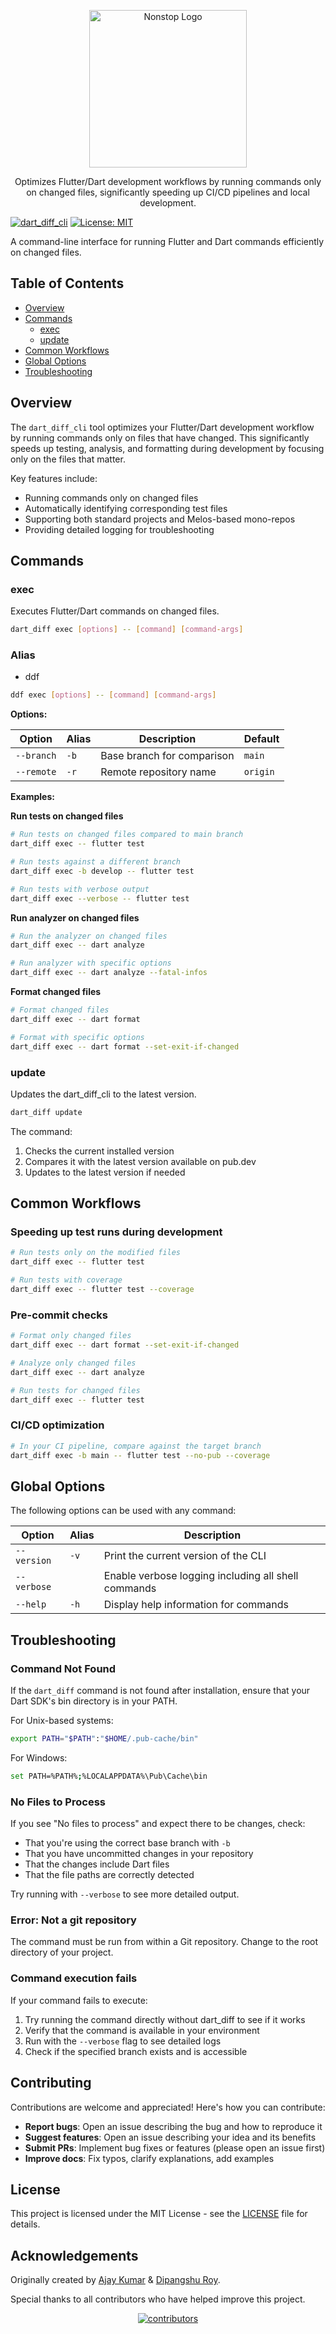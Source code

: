 <p align="center">
  <a href="https://pub.dev/packages/dart_diff_cli">
    <img src="https://github.com/user-attachments/assets/2f925259-f0e2-448e-937e-22331f916d89" alt="Nonstop Logo" height="252" />
  </a>
  <p align="center">Optimizes Flutter/Dart development workflows by running commands only on changed files, significantly speeding up CI/CD pipelines and local development.</p>
</p>

[![dart_diff_cli](https://img.shields.io/pub/v/dart_diff_cli.svg?label=dart_diff_cli&logo=dart&color=blue&style=for-the-badge)](https://pub.dev/packages/dart_diff_cli)
[![License: MIT](https://img.shields.io/badge/License-MIT-yellow.svg?style=for-the-badge)](https://opensource.org/licenses/MIT)

A command-line interface for running Flutter and Dart commands efficiently on changed files.

## Table of Contents

- [Overview](#overview)
- [Commands](#commands)
  - [exec](#exec)
  - [update](#update)
- [Common Workflows](#common-workflows)
- [Global Options](#global-options)
- [Troubleshooting](#troubleshooting)

## Overview

The `dart_diff_cli` tool optimizes your Flutter/Dart development workflow by running commands only on files that have changed. This significantly speeds up testing, analysis, and formatting during development by focusing only on the files that matter.

Key features include:
- Running commands only on changed files
- Automatically identifying corresponding test files
- Supporting both standard projects and Melos-based mono-repos
- Providing detailed logging for troubleshooting



## Commands

### exec

Executes Flutter/Dart commands on changed files.

```bash
dart_diff exec [options] -- [command] [command-args]
```

### Alias
- ddf

```bash
ddf exec [options] -- [command] [command-args]
```

**Options:**

| Option          | Alias | Description                           | Default  |
|-----------------|-------|---------------------------------------|----------|
| `--branch`      | `-b`  | Base branch for comparison            | `main`   |
| `--remote`      | `-r`  | Remote repository name                | `origin` |

**Examples:**

**Run tests on changed files**

```bash
# Run tests on changed files compared to main branch
dart_diff exec -- flutter test

# Run tests against a different branch
dart_diff exec -b develop -- flutter test

# Run tests with verbose output
dart_diff exec --verbose -- flutter test
```

**Run analyzer on changed files**

```bash
# Run the analyzer on changed files
dart_diff exec -- dart analyze

# Run analyzer with specific options
dart_diff exec -- dart analyze --fatal-infos
```

**Format changed files**

```bash
# Format changed files
dart_diff exec -- dart format

# Format with specific options
dart_diff exec -- dart format --set-exit-if-changed
```

### update

Updates the dart_diff_cli to the latest version.

```bash
dart_diff update
```

The command:
1. Checks the current installed version
2. Compares it with the latest version available on pub.dev
3. Updates to the latest version if needed

## Common Workflows

### Speeding up test runs during development

```bash
# Run tests only on the modified files
dart_diff exec -- flutter test

# Run tests with coverage
dart_diff exec -- flutter test --coverage
```

### Pre-commit checks

```bash
# Format only changed files
dart_diff exec -- dart format --set-exit-if-changed

# Analyze only changed files
dart_diff exec -- dart analyze

# Run tests for changed files
dart_diff exec -- flutter test
```

### CI/CD optimization

```bash
# In your CI pipeline, compare against the target branch
dart_diff exec -b main -- flutter test --no-pub --coverage
```

## Global Options

The following options can be used with any command:

| Option      | Alias | Description                                         |
|-------------|-------|-----------------------------------------------------|
| `--version` | `-v`  | Print the current version of the CLI                |
| `--verbose` |       | Enable verbose logging including all shell commands |
| `--help`    | `-h`  | Display help information for commands               |

## Troubleshooting

### Command Not Found

If the `dart_diff` command is not found after installation, ensure that your Dart SDK's bin directory is in your PATH.

For Unix-based systems:
```bash
export PATH="$PATH":"$HOME/.pub-cache/bin"
```

For Windows:
```bash
set PATH=%PATH%;%LOCALAPPDATA%\Pub\Cache\bin
```

### No Files to Process

If you see "No files to process" and expect there to be changes, check:

- That you're using the correct base branch with `-b`
- That you have uncommitted changes in your repository
- That the changes include Dart files
- That the file paths are correctly detected

Try running with `--verbose` to see more detailed output.

### Error: Not a git repository

The command must be run from within a Git repository. Change to the root directory of your project.

### Command execution fails

If your command fails to execute:

1. Try running the command directly without dart_diff to see if it works
2. Verify that the command is available in your environment
3. Run with the `--verbose` flag to see detailed logs
4. Check if the specified branch exists and is accessible

## Contributing

Contributions are welcome and appreciated! Here's how you can contribute:

- **Report bugs**: Open an issue describing the bug and how to reproduce it
- **Suggest features**: Open an issue describing your idea and its benefits
- **Submit PRs**: Implement bug fixes or features (please open an issue first)
- **Improve docs**: Fix typos, clarify explanations, add examples

## License

This project is licensed under the MIT License - see the [LICENSE](LICENSE) file for details.

## Acknowledgements

Originally created by [Ajay Kumar] & [Dipangshu Roy].

Special thanks to all contributors who have helped improve this project.

<div align="center">
  <a href="https://github.com/ProjectAJ14/flutter_diff_action/graphs/contributors">
    <img src="https://contrib.rocks/image?repo=ProjectAJ14/flutter_diff_action" alt="contributors"/>
  </a>
</div>

[Ajay Kumar]: https://github.com/ProjectAJ14
[Dipangshu Roy]: https://github.com/droyder7